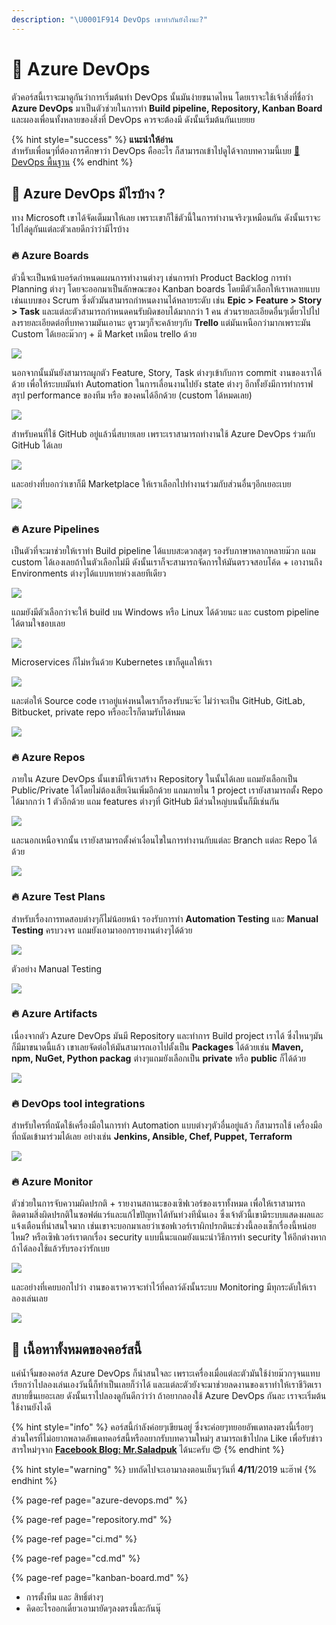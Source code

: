 ```yaml
---
description: "\U0001F914 DevOps เขาทำกันยังไงนะ?"
---
```


# 👶 Azure DevOps

ตัวคอร์สนี้เราจะมาดูกันว่าการเริ่มต้นทำ DevOps นั้นมันง่ายขนาดไหน โดยเราจะใช้เจ้าสิ่งที่ชื่อว่า **Azure DevOps** มาเป็นตัวช่วยในการทำ **Build pipeline, Repository, Kanban Board** และผองเพื่อนทั้งหลายของสิ่งที่ DevOps ควรจะต้องมี ดังนั้นเริ่มต้นกันเบยยย

{% hint style="success" %}
**แนะนำให้อ่าน**  
สำหรับเพื่อนๆที่ต้องการศึกษาว่า DevOps คืออะไร ก็สามารถเข้าไปดูได้จากบทความนี้เบย [👶 DevOps พื้นฐาน](https://saladpuk.gitbook.io/learn/basic/devops)
{% endhint %}

## 🤔 Azure DevOps มีไรบ้าง ?

ทาง Microsoft เขาได้จัดเต็มมาให้เลย เพราะเขาก็ใช้ตัวนี้ในการทำงานจริงๆเหมือนกัน ดังนั้นเราจะไปไล่ดูกันแต่ละตัวเลยดีกว่าว่ามีไรบ้าง

### 🔥 Azure Boards

ตัวนี้จะเป็นหน้าบอร์ดกำหนดแผนการทำงานต่างๆ เช่นการทำ Product Backlog การทำ Planning ต่างๆ โดยจะออกมาเป็นลักษณะของ Kanban boards โดยมีตัวเลือกให้เราหลายแบบเช่นแบบของ Scrum ซึ่งตัวมันสามารถกำหนดงานได้หลายระดับ เช่น **Epic &gt; Feature &gt; Story &gt; Task** และแต่ละตัวสามารถกำหนดคนรับผิดชอบได้มากกว่า 1 คน ส่วนรายละเอียดอื่นๆเดี๋ยวไปไปลงรายละเอียดต่อที่บทความมันเอานะ ดูรวมๆก็จะคล้ายๆกับ **Trello** แต่มันเหนือกว่ามากเพราะมัน Custom ได้เยอะม๊วกๆ + มี Market เหมือน trello ด้วย

![](../../.gitbook/assets/image%20%28837%29.png)

นอกจากนั้นมันยังสามารถผูกตัว Feature, Story, Task ต่างๆเข้ากับการ commit งานของเราได้ด้วย เพื่อให้ระบบมันทำ Automation ในการเลื่อนงานไปยัง state ต่างๆ อีกทั้งยังมีการทำกราฟ สรุป performance ของทีม หรือ ของคนได้อีกด้วย \(custom ได้หมดเลย\)

![](../../.gitbook/assets/image%20%28704%29.png)

สำหรับคนที่ใช้ GitHub อยู่แล้วนี่สบายเลย เพราะเราสามารถทำงานใช้ Azure DevOps ร่วมกับ GitHub ได้เลย

![](../../.gitbook/assets/image%20%2888%29.png)

และอย่างที่บอกว่าเขาก็มี Marketplace ให้เราเลือกไปทำงานร่วมกับส่วนอื่นๆอีกเยอะเบย

![](../../.gitbook/assets/image%20%286%29.png)

### 🔥 Azure Pipelines

เป็นตัวที่จะมาช่วยให้เราทำ Build pipeline ได้แบบสะดวกสุดๆ รองรับภาษาหลากหลายม๊วก แถม custom ได้เองเลยถ้าในตัวเลือกไม่มี ดังนั้นเราก็จะสามารถจัดการให้มันตรวจสอบโค้ด + เอางานถึง Environments ต่างๆได้แบบหายห่วงเลยทีเดียว

![](../../.gitbook/assets/image%20%28487%29.png)

แถมยังมีตัวเลือกว่าจะให้ build บน Windows หรือ Linux ได้ด้วยนะ และ custom pipeline ได้ตามใจชอบเลย

![](../../.gitbook/assets/image%20%28778%29.png)

Microservices ก็ไม่หวั่นด้วย Kubernetes เขาก็ดูแลให้เรา

![](../../.gitbook/assets/image%20%2899%29.png)

และต่อให้ Source code เราอยู่แห่งหนใดเราก็รองรับนะจ๊ะ ไม่ว่าจะเป็น GitHub, GitLab, Bitbucket, private repo หรืออะไรก็ตามรับได้หมด

![](../../.gitbook/assets/image%20%28464%29.png)

### 🔥 Azure Repos

ภายใน Azure DevOps นั้นเขามีให้เราสร้าง Repository ในนั้นได้เลย แถมยังเลือกเป็น Public/Private ได้โดยไม่ต้องเสียเงินเพิ่มอีกด้วย แถมภายใน 1 project เรายังสามารถตั้ง Repo ได้มากกว่า 1 ตัวอีกด้วย แถม features ต่างๆที่ GitHub มีส่วนใหญ่บนนั้นก็มีเช่นกัน

![](../../.gitbook/assets/image%20%28312%29.png)

และนอกเหนือจากนั้น เรายังสามารถตั้งค่าเงื่อนไขในการทำงานกับแต่ละ Branch แต่ละ Repo ได้ด้วย

![](../../.gitbook/assets/image%20%28217%29.png)

### 🔥 Azure Test Plans

สำหรับเรื่องการทดสอบต่างๆก็ไม่น้อยหน้า รองรับการทำ **Automation Testing** และ **Manual Testing** ครบวงจร แถมยังเอามาออกรายงานต่างๆได้ด้วย

![](../../.gitbook/assets/image%20%28428%29.png)

ตัวอย่าง Manual Testing

![](../../.gitbook/assets/image%20%28669%29.png)

### 🔥 Azure Artifacts

เนื่องจากตัว Azure DevOps มันมี Repository และทำการ Build project เราได้ ซึ่งไหนๆมันก็มีมาขนาดนี้แล้ว เขาเลยจัดต่อให้มันสามารถเอาไปตั้งเป็น **Packages** ได้ด้วยเช่น **Maven, npm, NuGet, Python packag** ต่างๆแถมยังเลือกเป็น **private** หรือ **public** ก็ได้ด้วย

![](../../.gitbook/assets/image%20%2823%29.png)

### 🔥 DevOps tool integrations

สำหรับใครที่ถนัดใช้เครื่องมือในการทำ Automation แบบต่างๆตัวอื่นอยู่แล้ว ก็สามารถใช้ เครื่องมือที่ถนัดเข้ามาร่วมได้เลย อย่างเช่น **Jenkins, Ansible, Chef, Puppet, Terraform**

![](../../.gitbook/assets/image%20%28576%29.png)

### 🔥 Azure Monitor

ตัวช่วยในการจับความผิดปรกติ + รายงานสถานะของเซิฟเวอร์ของเราทั้งหมด เพื่อให้เราสามารถติดตามสิ่งผิดปรกติในซอฟต์แวร์และแก้ไขปัญหาได้ทันท่วงทีนั่นเอง ซึ่งเจ้าตัวนี้เขามีระบบแสดงผลและแจ้งเตือนที่น่าสนใจมาก เช่นเขาจะบอกมาเลยว่าเซอฟเวอร์เราผิกปรกตินะช่วงนี้ลองเช็กเรื่องนี้หน่อยไหม? หรือเซิฟเวอร์เราตกเรื่อง security แบบนี้นะแถมยังแนะนำวิธีการทำ security ให้อีกต่างหาก ถ้าได้ลองใช้แล้วรับรองว่ารักเบย

![](../../.gitbook/assets/image%20%28222%29.png)

และอย่างที่เคยบอกไปว่า งานของเราควรจะทำไว้ที่คลาว์ดังนั้นระบบ Monitoring มีทุกระดับให้เราลองเล่นเลย

![](../../.gitbook/assets/image%20%28953%29.png)

## 🧭 เนื้อหาทั้งหมดของคอร์สนี้

แค่น้ำจิ้มของคอร์ส Azure DevOps ก็น่าสนใจละ เพราะเครื่องเมื่อแต่ละตัวมันใช้ง่ายม๊วกๆจนแทบเรียกว่าไปลองเล่นเองวันนี้ก็ทำเป็นเลยก็ว่าได้ และแต่ละตัวยังจะมาช่วยลดงานของเราทำให้เราชีวิตเราสบายขึ้นเยอะเลย ดังนั้นเราไปลองดูกันดีกว่าว่า ถ้าอยากลองใช้ Azure DevOps กันละ เราจะเริ่มต้นใช้งานยังไงดี

{% hint style="info" %}
คอร์สนี้กำลังค่อยๆเขียนอยู่ ซึ่งจะค่อยๆทยอยอัพเดทลงตรงนี้เรื่อยๆ ส่วนใครที่ไม่อยากพลาดอัพเดทคอร์สนี้หรืออยากรับบทความใหม่ๆ สามารถเข้าไปกด Like เพื่อรับข่าวสารใหม่ๆจาก [**Facebook Blog: Mr.Saladpuk**](https://www.facebook.com/mr.saladpuk) ได้นะครับ 😍
{% endhint %}

{% hint style="warning" %}
บทถัดไปจะเอามาลงตอนเย็นๆวันที่ **4/11**/2019 นะฮ๊าฟ
{% endhint %}

{% page-ref page="azure-devops.md" %}

{% page-ref page="repository.md" %}

{% page-ref page="ci.md" %}

{% page-ref page="cd.md" %}

{% page-ref page="kanban-board.md" %}

* การตั้งทีม และ สิทธิ์ต่างๆ
* คิดอะไรออกเดี๋ยวเอามายัดๆลงตรงนี้ละกันนุ๊

